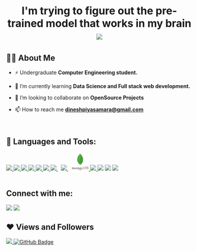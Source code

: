 <h1 align="center">I'm trying to figure out the pre-trained model that works in my brain <img src="https://raw.githubusercontent.com/MartinHeinz/MartinHeinz/master/wave.gif" width="30px"></h1>



## 🙋‍♂️ About Me

- ⚡ Undergraduate **Computer Engineering student.**

- 🌱 I’m currently learning **Data Science and Full stack web development.**

- 👯 I’m looking to collaborate on **OpenSource Projects**


- 📫 How to reach me **dineshpiyasamara@gmail.com**

<br>


## 🚀 Languages and Tools:

<p align="left"> 
    <a href="https://www.java.com" target="_blank"> <img src="https://img.icons8.com/color/48/000000/java-coffee-cup-logo.png"/> </a>
    <a href="https://reactjs.org/" target="_blank"> <img src="https://img.icons8.com/color/48/000000/react-native.png"/> </a>
    <a href="https://developer.mozilla.org/en-US/docs/Web/JavaScript" target="_blank"> <img src="https://img.icons8.com/color/48/000000/javascript.png"/> </a> 
    <a href="https://www.w3.org/html/" target="_blank"> <img src="https://img.icons8.com/color/48/000000/html-5.png"/> </a> 
    <a href="https://www.w3schools.com/css/" target="_blank"> <img src="https://img.icons8.com/color/48/000000/css3.png"/> </a> 
    <a href="https://www.python.org" target="_blank"> <img src="https://img.icons8.com/color/48/000000/python.png"/> </a> 
    <a style="padding-right:8px;" href="https://nodejs.org" target="_blank"> <img src="https://img.icons8.com/color/48/000000/nodejs.png"/> </a> 
    <a style="padding-right:8px;" href="https://www.mysql.com/" target="_blank"> <img src="https://img.icons8.com/fluent/50/000000/mysql-logo.png"/> </a>
    <a href="https://www.mongodb.com/" target="_blank"> <img src="https://raw.githubusercontent.com/devicons/devicon/master/icons/mongodb/mongodb-original-wordmark.svg" alt="mongodb" width="48" height="48"/> </a> 
    <a href="https://git-scm.com/" target="_blank"> <img src="https://img.icons8.com/color/48/000000/git.png"/> </a>
    <a href="https://www.tensorflow.org/" target="_blank"> <img src="https://img.icons8.com/color/48/000000/tensorflow.png"/></a>
    <a href="https://www.djangoproject.com/" target="_blank"> <img src="https://img.icons8.com/ios/50/000000/django.png"/></a>
    <a href="https://flask.palletsprojects.com/en/2.2.x/" target="_blank"> <img src="https://img.icons8.com/ios/50/000000/flask.png"/></a>


<br/>
<br/>

## Connect with me:
<p align="left">

<a href = "https://www.linkedin.com/in/dineshpiyasamara/"><img src="https://img.icons8.com/fluent/48/000000/linkedin.png"/></a>
<a href = "https://www.youtube.com/channel/UCI3sRzrfKcpm_MKTYmo9lZg"><img src="https://img.icons8.com/color/48/000000/youtube-play.png"/></a>

</p>

## ❤ Views and Followers
<a href="https://github.com/Meghna-DAS/github-profile-views-counter">
    <img src="https://komarev.com/ghpvc/?username=dineshpiyasamara">
</a>
<a href="https://github.com/dineshpiyasamara?tab=followers"><img src="https://img.shields.io/github/followers/dineshpiyasamara?label=Followers&style=social" alt="GitHub Badge"></a>
